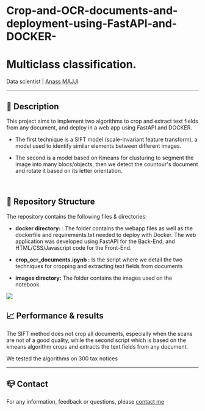 # Crop-and-OCR-documents-and-deployment-using-FastAPI-and-DOCKER-




# Multiclass classification.
Data scientist | [Anass MAJJI](https://www.linkedin.com/in/anass-majji-729773157/)
***

## :monocle_face: Description
This project aims to implement two algorithms to crop and extract text fields from any document, and deploy in a web app using FastAPI and DOCKER.

- The first technique is a SIFT model (scale-invariant feature transform), a model used to identify similar elements between different images.


- The second is a model based on Kmeans for clusturing to segment the image into many blocs/objects, then we detect the countour's document and rotate it based on its letter orientation. 

 </br>

 

## :rocket: Repository Structure
The repository contains the following files & directories:
- **docker directory:** : The folder contains the webapp files as well as the dockerfile and requirements.txt needed to deploy with Docker. The web application was developed using FastAPI for the Back-End, and HTML/CSS/Javascript code for the Front-End.


- **crop_ocr_documents.ipynb :** Is the script where we detail the two techniques for cropping and extracting text fields from documents

- **images directory:** The folder contains the images used on the notebook.


![](last_gif.gif)

## :chart_with_upwards_trend: Performance & results



The SIFT method does not crop all documents, especially when the scans are not of a good quality, while the second script which is based on the kmeans algorithm crops and extracts the text fields from any document. 


 
We tested the algorithms on 300 tax notices



---
## :mailbox_closed: Contact
For any information, feedback or questions, please [contact me][anass-email]





[anass-email]: mailto:anassmajji34@gmail.com
